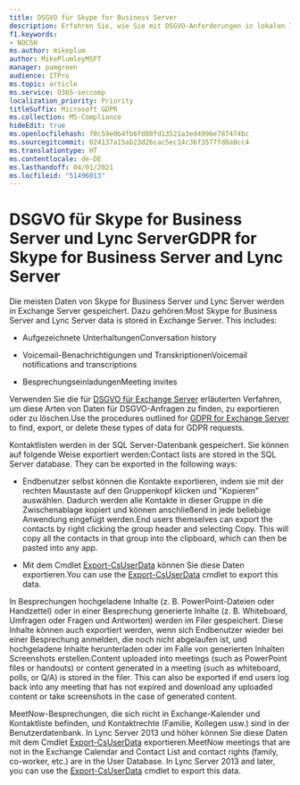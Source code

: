 ```yaml
---
title: DSGVO für Skype for Business Server
description: Erfahren Sie, wie Sie mit DSGVO-Anforderungen in lokalen Installationen von Skype for Business Server und Lync Server umgehen.
f1.keywords:
- NOCSH
ms.author: mikeplum
author: MikePlumleyMSFT
manager: pamgreen
audience: ITPro
ms.topic: article
ms.service: O365-seccomp
localization_priority: Priority
titleSuffix: Microsoft GDPR
ms.collection: MS-Compliance
hideEdit: true
ms.openlocfilehash: f0c59e0b4fb6fd80fd13521a3ed4996e787474bc
ms.sourcegitcommit: 024137a15ab23d26cac5ec14c36f3577fd8a0cc4
ms.translationtype: HT
ms.contentlocale: de-DE
ms.lasthandoff: 04/01/2021
ms.locfileid: "51496013"
---
```

# <a name="gdpr-for-skype-for-business-server-and-lync-server"></a><span data-ttu-id="8b7b8-103">DSGVO für Skype for Business Server und Lync Server</span><span class="sxs-lookup"><span data-stu-id="8b7b8-103">GDPR for Skype for Business Server and Lync Server</span></span>

<span data-ttu-id="8b7b8-p101">Die meisten Daten von Skype for Business Server und Lync Server werden in Exchange Server gespeichert. Dazu gehören:</span><span class="sxs-lookup"><span data-stu-id="8b7b8-p101">Most Skype for Business Server and Lync Server data is stored in Exchange Server. This includes:</span></span>

-   <span data-ttu-id="8b7b8-106">Aufgezeichnete Unterhaltungen</span><span class="sxs-lookup"><span data-stu-id="8b7b8-106">Conversation history</span></span>

-   <span data-ttu-id="8b7b8-107">Voicemail-Benachrichtigungen und Transkriptionen</span><span class="sxs-lookup"><span data-stu-id="8b7b8-107">Voicemail notifications and transcriptions</span></span>

-   <span data-ttu-id="8b7b8-108">Besprechungseinladungen</span><span class="sxs-lookup"><span data-stu-id="8b7b8-108">Meeting invites</span></span>

<span data-ttu-id="8b7b8-109">Verwenden Sie die für [DSGVO für Exchange Server](gdpr-for-exchange-server.md) erläuterten Verfahren, um diese Arten von Daten für DSGVO-Anfragen zu finden, zu exportieren oder zu löschen.</span><span class="sxs-lookup"><span data-stu-id="8b7b8-109">Use the procedures outlined for [GDPR for Exchange Server](gdpr-for-exchange-server.md) to find, export, or delete these types of data for GDPR requests.</span></span>

<span data-ttu-id="8b7b8-p102">Kontaktlisten werden in der SQL Server-Datenbank gespeichert. Sie können auf folgende Weise exportiert werden:</span><span class="sxs-lookup"><span data-stu-id="8b7b8-p102">Contact lists are stored in the SQL Server database. They can be exported in the following ways:</span></span>

-   <span data-ttu-id="8b7b8-p103">Endbenutzer selbst können die Kontakte exportieren, indem sie mit der rechten Maustaste auf den Gruppenkopf klicken und "Kopieren" auswählen. Dadurch werden alle Kontakte in dieser Gruppe in die Zwischenablage kopiert und können anschließend in jede beliebige Anwendung eingefügt werden.</span><span class="sxs-lookup"><span data-stu-id="8b7b8-p103">End users themselves can export the contacts by right clicking the group header and selecting Copy. This will copy all the contacts in that group into the clipboard, which can then be pasted into any app.</span></span>

-   <span data-ttu-id="8b7b8-114">Mit dem Cmdlet [Export-CsUserData](/powershell/module/skype/export-csuserdata) können Sie diese Daten exportieren.</span><span class="sxs-lookup"><span data-stu-id="8b7b8-114">You can use the [Export-CsUserData](/powershell/module/skype/export-csuserdata) cmdlet to export this data.</span></span>

<span data-ttu-id="8b7b8-p104">In Besprechungen hochgeladene Inhalte (z. B. PowerPoint-Dateien oder Handzettel) oder in einer Besprechung generierte Inhalte (z. B. Whiteboard, Umfragen oder Fragen und Antworten) werden im Filer gespeichert. Diese Inhalte können auch exportiert werden, wenn sich Endbenutzer wieder bei einer Besprechung anmelden, die noch nicht abgelaufen ist, und hochgeladene Inhalte herunterladen oder im Falle von generierten Inhalten Screenshots erstellen.</span><span class="sxs-lookup"><span data-stu-id="8b7b8-p104">Content uploaded into meetings (such as PowerPoint files or handouts) or content generated in a meeting (such as whiteboard, polls, or Q/A) is stored in the filer. This can also be exported if end users log back into any meeting that has not expired and download any uploaded content or take screenshots in the case of generated content.</span></span>

<span data-ttu-id="8b7b8-p105">MeetNow-Besprechungen, die sich nicht in Exchange-Kalender und Kontaktliste befinden, und Kontaktrechte (Familie, Kollegen usw.) sind in der Benutzerdatenbank. In Lync Server 2013 und höher können Sie diese Daten mit dem Cmdlet [Export-CsUserData](/powershell/module/skype/export-csuserdata) exportieren.</span><span class="sxs-lookup"><span data-stu-id="8b7b8-p105">MeetNow meetings that are not in the Exchange Calendar and Contact List and contact rights (family, co-worker, etc.) are in the User Database. In Lync Server 2013 and later, you can use the [Export-CsUserData](/powershell/module/skype/export-csuserdata) cmdlet to export this data.</span></span>
